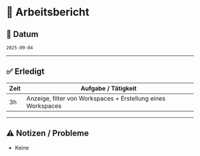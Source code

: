 # 📝 Arbeitsbericht

## 📅 Datum
`2025-09-04`

---

## ✅ Erledigt
| Zeit | Aufgabe / Tätigkeit |
|------|--------------------|
| 3h | Anzeige, filter von Workspaces + Erstellung eines Workspaces |

---

## ⚠️ Notizen / Probleme
- Keine
